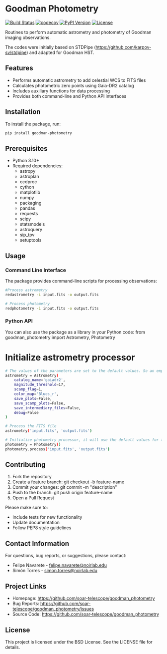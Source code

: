 # Goodman Photometry

[![Build Status](https://github.com/soar-telescope/goodman_photometry/actions/workflows/python-publish.yml/badge.svg)](https://github.com/soar-telescope/goodman_photometry/actions/workflows/python-publish.yml)
[![codecov](https://codecov.io/gh/soar-telescope/goodman_photometry/graph/badge.svg?token=wO5r3IRIHT)](https://codecov.io/gh/soar-telescope/goodman_photometry)
[![PyPI Version](https://img.shields.io/pypi/v/goodman-photometry.svg?style=flat)](https://pypi.org/project/goodman-photometry/)
[![License](https://img.shields.io/pypi/l/goodman-photometry.svg)](https://pypi.org/project/goodman-photometry/)

Routines to perform automatic astrometry and photometry of Goodman imaging observations.

The codes were initially based on STDPipe (https://github.com/karpov-sv/stdpipe) and adapted for Goodman HST.

## Features
- Performs automatic astrometry to add celestial WCS to FITS files
- Calculates photometric zero points using Gaia-DR2 catalog
- Includes auxiliary functions for data processing
- Provides both command-line and Python API interfaces

## Installation
To install the package, run:
```bash
pip install goodman-photometry
```

## Prerequisites
- Python 3.10+
- Required dependencies:
  - astropy
  - astroplan
  - ccdproc
  - cython
  - matplotlib
  - numpy
  - packaging
  - pandas
  - requests
  - scipy
  - statsmodels
  - astroquery
  - sip_tpv
  - setuptools

## Usage

### Command Line Interface
The package provides command-line scripts for processing observations:
```bash
#Process astrometry
redastrometry -i input.fits -o output.fits

# Process photometry
redphotometry -i input.fits -o output.fits
```

### Python API
You can also use the package as a library in your Python code:
from goodman_photometry import Astrometry, Photometry

# Initialize astrometry processor

```bash
# The values of the parameters are set to the default values. So an empty call will work as well.
astrometry = Astrometry(
    catalog_name='gaiadr2',
    magnitude_threshold=17,
    scamp_flag=1,
    color_map='Blues_r',
    save_plots=False,
    save_scamp_plots=False,
    save_intermediary_files=False,
    debug=False
)

# Process the FITS file
astrometry('input.fits', 'output.fits')

# Initialize photometry processor, it will use the default values for the parameters.
photometry = Photometry()
photometry.process('input.fits', 'output.fits')
```

## Contributing
1. Fork the repository
2. Create a feature branch: git checkout -b feature-name
3. Commit your changes: git commit -m "description"
4. Push to the branch: git push origin feature-name
5. Open a Pull Request

Please make sure to:
- Include tests for new functionality
- Update documentation
- Follow PEP8 style guidelines

## Contact Information
For questions, bug reports, or suggestions, please contact:
- Felipe Navarete - felipe.navarete@noirlab.edu
- Simón Torres - simon.torres@noirlab.edu

## Project Links
- Homepage: https://github.com/soar-telescope/goodman_photometry
- Bug Reports: https://github.com/soar-telescope/goodman_photometry/issues
- Source Code: https://github.com/soar-telescope/goodman_photometry

## License
This project is licensed under the BSD License. See the LICENSE file for details.
